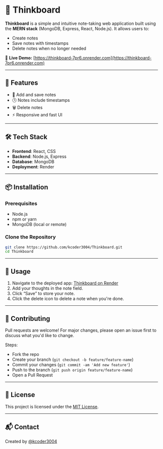 # 🧠 Thinkboard

**Thinkboard** is a simple and intuitive note-taking web application built using the **MERN stack** (MongoDB, Express, React, Node.js). It allows users to:

- Create notes
- Save notes with timestamps
- Delete notes when no longer needed

🚀 **Live Demo:** [https://thinkboard-7pr6.onrender.com](https://thinkboard-7pr6.onrender.com)

---

## 📸 Features

- 📓 Add and save notes
- 🕒 Notes include timestamps
- 🗑️ Delete notes
- ⚡ Responsive and fast UI

---

## 🛠️ Tech Stack

- **Frontend**: React, CSS
- **Backend**: Node.js, Express
- **Database**: MongoDB
- **Deployment**: Render

---

## 📦 Installation

### Prerequisites
- Node.js
- npm or yarn
- MongoDB (local or remote)

### Clone the Repository

```bash
git clone https://github.com/kcoder3004/Thinkboard.git
cd Thinkboard
```


---

## 🧪 Usage

1. Navigate to the deployed app: [Thinkboard on Render](https://thinkboard-7pr6.onrender.com)
2. Add your thoughts in the note field.
3. Click “Save” to store your note.
4. Click the delete icon to delete a note when you're done.

---



## 🤝 Contributing

Pull requests are welcome! For major changes, please open an issue first to discuss what you'd like to change.

Steps:
- Fork the repo
- Create your branch (`git checkout -b feature/feature-name`)
- Commit your changes (`git commit -am 'Add new feature'`)
- Push to the branch (`git push origin feature/feature-name`)
- Open a Pull Request

---

## 📄 License

This project is licensed under the [MIT License](LICENSE).

---

## 📬 Contact

Created by [@kcoder3004](https://github.com/kcoder3004)
